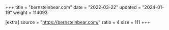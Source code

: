 +++
title = "bernsteinbear.com"
date = "2022-03-22"
updated = "2024-01-19"
weight = 114093

[extra]
source = "https://bernsteinbear.com/"
ratio = 4
size = 111
+++

